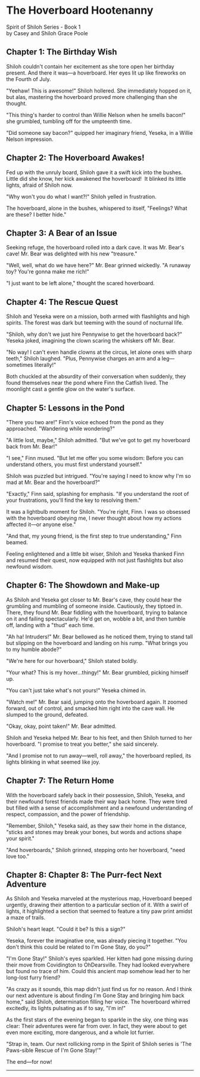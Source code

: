# The Hoverboard Hootenanny    
Spirit of Shiloh Series - Book 1     
by Casey and Shiloh Grace Poole    

## Chapter 1: The Birthday Wish
Shiloh couldn't contain her excitement as she tore open her birthday present. And there it was—a hoverboard. Her eyes lit up like fireworks on the Fourth of July.

"Yeehaw! This is awesome!" Shiloh hollered. She immediately hopped on it, but alas, mastering the hoverboard proved more challenging than she thought.

"This thing's harder to control than Willie Nelson when he smells bacon!" she grumbled, tumbling off for the umpteenth time.

"Did someone say bacon?" quipped her imaginary friend, Yeseka, in a Willie Nelson impression.    

## Chapter 2: The Hoverboard Awakes!

Fed up with the unruly board, Shiloh gave it a swift kick into the bushes.  Little did she know, her kick awakened the hoverboard!  It blinked its little lights, afraid of Shiloh now.

"Why won't you do what I want?!" Shiloh yelled in frustration.

The hoverboard, alone in the bushes, whispered to itself, "Feelings? What are these? I better hide."    

## Chapter 3: A Bear of an Issue

Seeking refuge, the hoverboard rolled into a dark cave. It was Mr. Bear's cave! Mr. Bear was delighted with his new "treasure."

"Well, well, what do we have here?" Mr. Bear grinned wickedly. "A runaway toy? You're gonna make me rich!"

"I just want to be left alone," thought the scared hoverboard.

## Chapter 4: The Rescue Quest
Shiloh and Yeseka were on a mission, both armed with flashlights and high spirits. The forest was dark but teeming with the sound of nocturnal life.

"Shiloh, why don't we just hire Pennywise to get the hoverboard back?" Yeseka joked, imagining the clown scaring the whiskers off Mr. Bear. 

"No way! I can't even handle clowns at the circus, let alone ones with sharp teeth," Shiloh laughed. "Plus, Pennywise charges an arm and a leg—sometimes literally!" 

Both chuckled at the absurdity of their conversation when suddenly, they found themselves near the pond where Finn the Catfish lived. The moonlight cast a gentle glow on the water's surface.

## Chapter 5: Lessons in the Pond

"There you two are!" Finn's voice echoed from the pond as they approached. "Wandering while wondering?"

"A little lost, maybe," Shiloh admitted. "But we've got to get my hoverboard back from Mr. Bear!"

"I see," Finn mused. "But let me offer you some wisdom: Before you can understand others, you must first understand yourself."

Shiloh was puzzled but intrigued. "You're saying I need to know why I'm so mad at Mr. Bear and the hoverboard?"

"Exactly," Finn said, splashing for emphasis. "If you understand the root of your frustrations, you'll find the key to resolving them."

It was a lightbulb moment for Shiloh. "You're right, Finn. I was so obsessed with the hoverboard obeying me, I never thought about how my actions affected it—or anyone else."

"And that, my young friend, is the first step to true understanding," Finn beamed.

Feeling enlightened and a little bit wiser, Shiloh and Yeseka thanked Finn and resumed their quest, now equipped with not just flashlights but also newfound wisdom.    

## Chapter 6: The Showdown and Make-up    

As Shiloh and Yeseka got closer to Mr. Bear's cave, they could hear the grumbling and mumbling of someone inside. Cautiously, they tiptoed in. There, they found Mr. Bear fiddling with the hoverboard, trying to balance on it and failing spectacularly. He'd get on, wobble a bit, and then tumble off, landing with a "thud" each time.

"Ah ha! Intruders!" Mr. Bear bellowed as he noticed them, trying to stand tall but slipping on the hoverboard and landing on his rump. "What brings you to my humble abode?"

"We're here for our hoverboard," Shiloh stated boldly.

"Your what? This is my hover...thingy!" Mr. Bear grumbled, picking himself up.

"You can't just take what's not yours!" Yeseka chimed in.

"Watch me!" Mr. Bear said, jumping onto the hoverboard again. It zoomed forward, out of control, and smacked him right into the cave wall. He slumped to the ground, defeated.

"Okay, okay, point taken!" Mr. Bear admitted.

Shiloh and Yeseka helped Mr. Bear to his feet, and then Shiloh turned to her hoverboard. "I promise to treat you better," she said sincerely.

"And I promise not to run away—well, roll away," the hoverboard replied, its lights blinking in what seemed like joy.     

## Chapter 7: The Return Home
With the hoverboard safely back in their possession, Shiloh, Yeseka, and their newfound forest friends made their way back home. 
They were tired but filled with a sense of accomplishment and a newfound understanding of respect, compassion, and the power of friendship.

"Remember, Shiloh," Yeseka said, as they saw their home in the distance, "sticks and stones may break your bones, but words and actions shape your spirit."

"And hoverboards," Shiloh grinned, stepping onto her hoverboard, "need love too."    

## Chapter 8: Chapter 8: The Purr-fect Next Adventure
As Shiloh and Yeseka marveled at the mysterious map, Hoverboard beeped urgently, drawing their attention to a particular section of it. 
With a swirl of lights, it highlighted a section that seemed to feature a tiny paw print amidst a maze of trails.

Shiloh's heart leapt. "Could it be? Is this a sign?"

Yeseka, forever the imaginative one, was already piecing it together. "You don't think this could be related to I'm Gone Stay, do you?"

"I'm Gone Stay!" Shiloh's eyes sparkled. Her kitten had gone missing during their move from Covidington to OhDearsville. 
They had looked everywhere but found no trace of him. 
Could this ancient map somehow lead her to her long-lost furry friend?

"As crazy as it sounds, this map didn't just find us for no reason. 
And I think our next adventure is about finding I'm Gone Stay and bringing him back home," said Shiloh, determination filling her voice.
The hoverboard whirred excitedly, its lights pulsating as if to say, "I'm in!"

As the first stars of the evening began to sparkle in the sky, one thing was clear: Their adventures were far from over. In fact, they were about to get even more exciting, more dangerous, and a whole lot furrier.

"Strap in, team. Our next rollicking romp in the Spirit of Shiloh series is 'The Paws-sible Rescue of I'm Gone Stay!'"

The end—for now!

---
